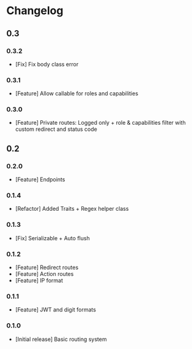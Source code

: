 # Changelog

## 0.3

### 0.3.2

* [Fix] Fix body class error

### 0.3.1

* [Feature] Allow callable for roles and capabilities

### 0.3.0

* [Feature] Private routes: Logged only + role & capabilities filter with custom redirect and status code

## 0.2

### 0.2.0

* [Feature] Endpoints

### 0.1.4

* [Refactor] Added Traits + Regex helper class

### 0.1.3

* [Fix] Serializable + Auto flush

### 0.1.2

* [Feature] Redirect routes
* [Feature] Action routes
* [Feature] IP format

### 0.1.1

* [Feature] JWT and digit formats

### 0.1.0

* [Initial release] Basic routing system
